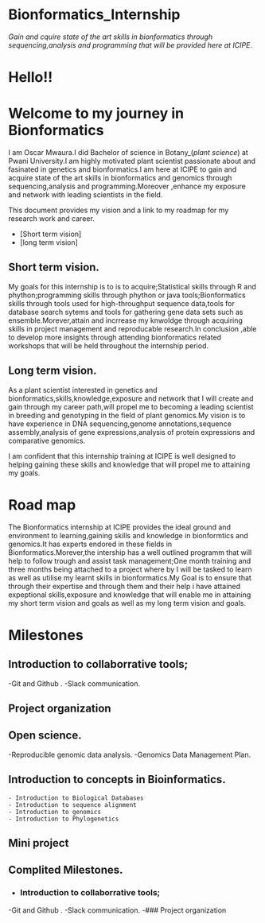 # Bionformatics_Internship
*Gain and cquire state of the art skills in bionformatics through sequencing,analysis and programming that will be provided here at ICIPE*.

# Hello!!

# Welcome to my journey in Bionformatics

I am Oscar Mwaura.I did Bachelor of science in Botany_(*plant science*) at Pwani University.I am highly motivated plant scientist passionate about and fasinated in genetics and bionformatics.I am here at ICIPE to gain and acquire state of the art skills in bionformatics and genomics through sequencing,analysis and programming.Moreover ,enhance my exposure and network with leading scientists in the field.

This document provides my vision and a link to my roadmap for my research work and career.

* [Short term vision]
* [long term vision]

## Short term vision.

My goals for this internship is to is to acquire;Statistical skills through R and phython;programming skills through phython or java tools;Bionformatics skills through tools used for high-throughput sequence data,tools for database search sytems and tools for gathering gene data sets such as ensemble.Morever,attain and incrrease my knwoldge through acquiring skills in project management and reproducable research.In conclusion ,able to develop more insights through attending bionformatics related workshops that will be held throughout the internship period.

## Long term vision.

As a plant scientist interested in genetics and bionformatics,skills,knowledge,exposure and network that I will create and gain through my career path,will propel me to becoming a leading scientist in breeding and genotyping in the field of plant genomics.My vision is to have experience in DNA sequencing,genome annotations,sequence assembly,analysis of gene expressions,analysis of protein expressions and comparative genomics.


I am confident that this internship training at ICIPE is well designed to helping gaining these skills and knowledge that will propel me to attaining my goals.


# Road map

The Bionformatics internship at ICIPE provides the ideal ground and environment to learning,gaining skills and knowledge in bionformtics and genomics.It has experts endored in these fields in Bionformatics.Morever,the intership has a well outlined programm that will help to follow trough and assist task management;One month training and three months being attached to a project where by I will be tasked to learn as well as utilise my learnt skills in bionformatics.My Goal is to ensure that through their expertise and through them and their help i have attained expeptional skills,exposure and knowledge that will enable me in attaining my short term vision and goals as well as my long term vision and goals.

# Milestones

## Introduction to collaborrative tools;
  -Git and Github .
  -Slack communication.
  
## Project organization

## Open science.
  -Reproducible genomic data analysis.
  -Genomics Data Management Plan.

## Introduction to concepts in Bioinformatics.
    - Introduction to Biological Databases
    - Introduction to sequence alignment
    - Introduction to genomics
    - Introduction to Phylogenetics
    
 ## Mini project
    
## Complited Milestones.
 - ### Introduction to collaborrative tools;
  -Git and Github .
  -Slack communication.
  -### Project organization






